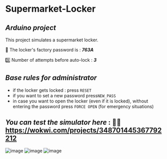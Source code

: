 # Supermarket-Locker

## _Arduino project_

This project simulates a supermarket locker.

:key: The locker's factory password is : ***763A***

:three: Number of attempts before auto-lock : ***3***

##  _Base rules for administrator_

- if the locker gets locked : press ```RESET``` 
- if you want to set a new password press```NEW_PASS```
- in case you want to open the locker (even if it is locked), without entering the password press ```FORCE OPEN``` (for emergency situations)

## _You can test the simulator here_ : 🧑‍💻 https://wokwi.com/projects/348701445367792212
![image](https://user-images.githubusercontent.com/92024989/202810852-dbf2e32a-cd8b-4799-9c91-cca028d7b07e.png)
![image](https://user-images.githubusercontent.com/92024989/202811030-bffe99d5-3c7b-4e99-ba4c-41aa57f4e2e1.png)
![image](https://user-images.githubusercontent.com/92024989/202810963-9e46668f-8a11-43c6-aefb-a014ad66c6b4.png)

